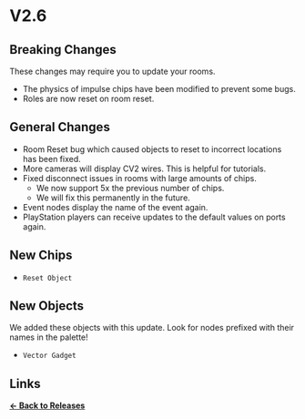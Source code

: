 # V2.6

## Breaking Changes

These changes may require you to update your rooms.

* The physics of impulse chips have been modified to prevent some bugs.
* Roles are now reset on room reset.

## General Changes

* Room Reset bug which caused objects to reset to incorrect locations has been fixed.
* More cameras will display CV2 wires. This is helpful for tutorials.
* Fixed disconnect issues in rooms with large amounts of chips.
    * We now support 5x the previous number of chips.
    * We will fix this permanently in the future.
* Event nodes display the name of the event again.
* PlayStation players can receive updates to the default values on ports again.

## New Chips

* `Reset Object`

## New Objects

We added these objects with this update. Look for nodes prefixed with their names in the palette!

* `Vector Gadget`

## Links

**[<- Back to Releases](https://tyleo-rec.github.io/CircuitsV2Resources/releases/)**
